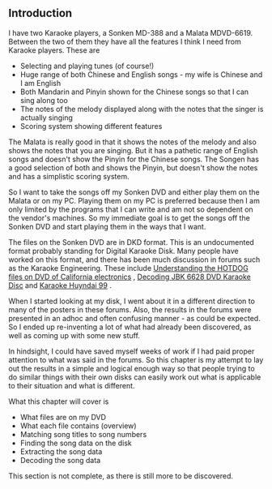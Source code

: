 
##  Introduction 


I have two Karaoke players, a Sonken MD-388 and a Malata MDVD-6619.
Between the two of them they have all the features I
think I need from Karaoke players. These are

+ Selecting and playing tunes (of course!)
+ Huge range of both Chinese and English songs -
my wife is Chinese and I am English
+ Both Mandarin and Pinyin shown for the Chinese songs
so that I can sing along too
+ The notes of the melody displayed along with the
notes that the singer is actually singing
+ Scoring system showing different features

The Malata is really good in that it shows the notes of the melody
and also shows the notes that you are singing.
But it has a pathetic range of English songs and doesn't show
the Pinyin for the Chinese songs. The Songen has a good selection
of both and shows the Pinyin, but doesn't show the notes and has
a simplistic scoring system.


So I want to take the songs off my Sonken DVD and either play them
on the Malata or on my PC. Playing them on my PC is preferred because
then I am only limited by the programs that I can write and am not
so dependent on the vendor's machines. So my immediate goal is to
get the songs off the Sonken DVD and start playing them in the ways
that I want.


The files on the Sonken DVD are in DKD format. This is an
undocumented format probably standing for Digital Karaoke Disk.
Many people have worked on this format, and there has been
much discussion in forums such as the Karaoke Engineering.
These include [Understanding the HOTDOG files on DVD of California electronics](http://old.nabble.com/Understanding-the-HOTDOG-files-on-DVD-of-California-electronics-td11359745.html) , [Decoding JBK 6628 DVD Karaoke Disc](http://old.nabble.com/Decoding-JBK-6628-DVD-Karaoke-Disc-td12261269.html) and [Karaoke Huyndai 99](http://board.midibuddy.net/showpost.php?p=533722&postcount=31) .


When I started looking at my disk, I went about it in a different
direction to many of the posters in these forums. Also, the results
in the forums were presented in an adhoc and often confusing manner -
as could be expected. So I ended up re-inventing a lot of what had
already been discovered, as well as coming up with some new stuff.


In hindsight, I could have saved myself weeks of work if I had paid
proper attention to what was said in the forums. So this chapter
is my attempt to lay out the results in a simple and logical enough
way so that people trying to do similar things with their own disks
can easily work out what is applicable to their situation and
what is different.


What this chapter will cover is

+ What files are on my DVD
+ What each file contains (overview)
+ Matching song titles to song numbers
+ Finding the song data on the disk
+ Extracting the song data
+ Decoding the song data

This section is not complete, as there is still more to be
discovered.
